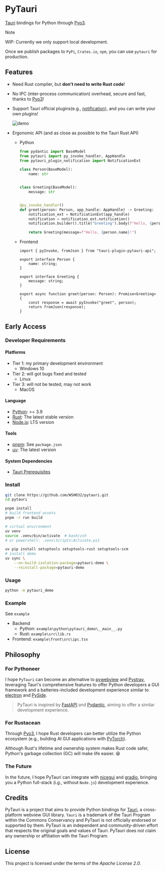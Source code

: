 # PyTauri

[Tauri] bindings for Python through [Pyo3].

[Tauri]: https://github.com/tauri-apps/tauri
[Pyo3]: https://github.com/PyO3/pyo3

> [!NOTE]
>
> WIP: Currently we only support local development.
>
> Once we publish packages to `PyPi`, `Crates.io`, `npm`, you can use `pytauri` for production.

## Features

[notification]: https://docs.rs/tauri-plugin-notification/latest/tauri_plugin_notification/

- Need Rust compiler, but **don't need to write Rust code**!
- No IPC (inter-process communication) overhead, secure and fast, thanks to [Pyo3]!
- Support Tauri official plugins(e.g., [notification]), and you can write your own plugins!

    ![demo](https://github.com/user-attachments/assets/14ad5b51-b333-4d80-b04b-af72c4179571)

- Ergonomic API (and as close as possible to the Tauri Rust API)

    - Python

        ```python
        from pydantic import BaseModel
        from pytauri import py_invoke_handler, AppHandle
        from pytauri_plugin_notification import NotificationExt

        class Person(BaseModel):
            name: str


        class Greeting(BaseModel):
            message: str


        @py_invoke_handler()
        def greet(person: Person, app_handle: AppHandle) -> Greeting:
            notification_ext = NotificationExt(app_handle)
            notification = notification_ext.notification()
            notification.builder().title("Greeting").body(f"Hello, {person.name}!").show()

            return Greeting(message=f"Hello, {person.name}!")
        ```

    - Frontend

        ```tsx
        import { pyInvoke, fromJson } from "tauri-plugin-pytauri-api";

        export interface Person {
            name: string;
        }

        export interface Greeting {
            message: string;
        }

        export async function greet(person: Person): Promise<Greeting> {
            const response = await pyInvoke("greet", person);
            return fromJson(response);
        }
        ```

## Early Access

### Developer Requirements

#### Platforms

- Tier 1: my primary development environment
    - Windows 10
- Tier 2: will got bugs fixed and tested
    - Linux
- Tier 3: will not be tested, may not work
    - MacOS

#### Language

- [Python]: >= 3.9
- [Rust]: The latest stable version
- [Node.js]: LTS version

[Rust]: https://www.rust-lang.org/tools/install
[Python]: https://www.python.org/downloads/
[Node.js]: https://nodejs.org/en/download/package-manager

#### Tools

- [pnpm]: See `package.json`
- [uv]: The latest version

[pnpm]: https://pnpm.io/installation
[uv]: https://docs.astral.sh/uv/getting-started/installation/

#### System Dependencies

- [Tauri Prerequisites](https://tauri.app/start/prerequisites/#system-dependencies)

### Install

```bash
git clone https://github.com/WSH032/pytauri.git
cd pytauri

pnpm install
# build frontend assets
pnpm -r run build

# virtual environment
uv venv
source .venv/bin/activate  # bash/zsh
# or powershell: .venv\Scripts\Activate.ps1

uv pip install setuptools setuptools-rust setuptools-scm
# install demo
uv sync \
    --no-build-isolation-package=pytauri-demo \
    --reinstall-package=pytauri-demo
```

### Usage

```bash
python -m pytauri_demo
```

### Example

See `example`

- Backend
    - Python: `example\python\pytauri_demo\__main__.py`
    - Rust: `example\src\lib.rs`
- Frontend: `example\front\src\ipc.tsx`

## Philosophy

### For Pythoneer

I hope `PyTauri` can become an alternative to [pywebview] and [Pystray], leveraging Tauri's comprehensive features to offer Python developers a GUI framework and a batteries-included development experience similar to [electron] and [PySide].

> PyTauri is inspired by [FastAPI] and [Pydantic], aiming to offer a similar development experience.

### For Rustacean

Through [Pyo3], I hope Rust developers can better utilize the Python ecosystem (e.g., building AI GUI applications with [PyTorch]).

Although Rust's lifetime and ownership system makes Rust code safer, Python's garbage collection (GC) will make life easier. 😆

### The Future

In the future, I hope PyTauri can integrate with [nicegui] and [gradio], bringing you a Python full-stack (i.g., without `Node.js`) development experience.

[pywebview]: https://github.com/r0x0r/pywebview
[Pystray]: https://github.com/moses-palmer/pystray
[electron]: https://github.com/electron/electron
[PySide]: https://wiki.qt.io/Qt_for_Python
[FastAPI]: https://github.com/fastapi/fastapi
[Pydantic]: https://github.com/pydantic/pydantic
[PyTorch]: https://github.com/pytorch/pytorch
[nicegui]: https://github.com/zauberzeug/nicegui
[gradio]: https://github.com/gradio-app/gradio

## Credits

PyTauri is a project that aims to provide Python bindings for [Tauri], a cross-platform webview GUI library. `Tauri` is a trademark of the Tauri Program within the Commons Conservancy and PyTauri is not officially endorsed or supported by them. PyTauri is an independent and community-driven effort that respects the original goals and values of Tauri. PyTauri does not claim any ownership or affiliation with the Tauri Program.

## License

This project is licensed under the terms of the *Apache License 2.0*.
